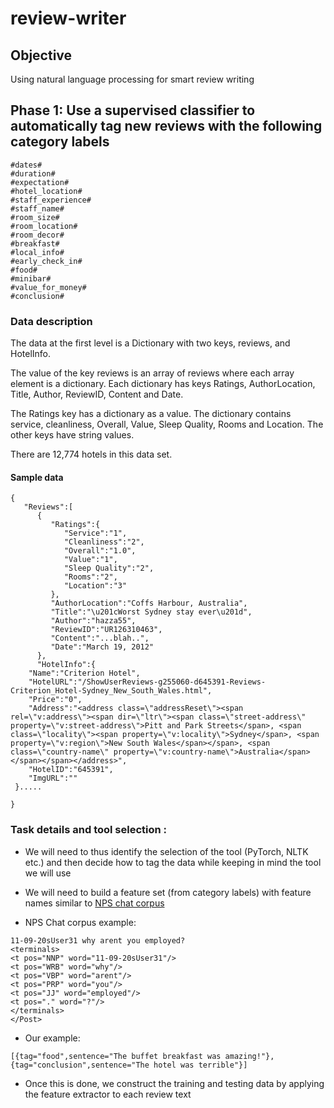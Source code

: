 # review-writer
## Objective
Using natural language processing for smart review writing

## Phase 1: Use a supervised classifier to automatically tag new reviews with the following category labels

```#reason#
#dates#
#duration#
#expectation#
#hotel_location#
#staff_experience#
#staff_name#
#room_size#
#room_location#
#room_decor#
#breakfast#
#local_info#
#early_check_in#
#food#
#minibar#
#value_for_money#
#conclusion#
```

### Data description

The data at the first level is a Dictionary with two keys, reviews, and HotelInfo.

The value of the key reviews is an array of reviews where each array element is a dictionary. Each dictionary has keys Ratings, AuthorLocation, Title, Author, ReviewID, Content and Date.

The Ratings key has a dictionary as a value. The dictionary contains service, cleanliness, Overall, Value, Sleep Quality, Rooms and Location. The other keys have string values.

There are 12,774 hotels in this data set.

#### Sample data
```
{
   "Reviews":[
      {
         "Ratings":{
            "Service":"1",
            "Cleanliness":"2",
            "Overall":"1.0",
            "Value":"1",
            "Sleep Quality":"2",
            "Rooms":"2",
            "Location":"3"
         },
         "AuthorLocation":"Coffs Harbour, Australia",
         "Title":"\u201cWorst Sydney stay ever\u201d",
         "Author":"hazza55",
         "ReviewID":"UR126310463",
         "Content":"...blah..",
         "Date":"March 19, 2012"
      },
      "HotelInfo":{
    "Name":"Criterion Hotel",
    "HotelURL":"/ShowUserReviews-g255060-d645391-Reviews-Criterion_Hotel-Sydney_New_South_Wales.html",
    "Price":"0",
    "Address":"<address class=\"addressReset\"><span rel=\"v:address\"><span dir=\"ltr\"><span class=\"street-address\" property=\"v:street-address\">Pitt and Park Streets</span>, <span class=\"locality\"><span property=\"v:locality\">Sydney</span>, <span property=\"v:region\">New South Wales</span></span>, <span class=\"country-name\" property=\"v:country-name\">Australia</span> </span></span></address>",
    "HotelID":"645391",
    "ImgURL":""
 }.....

}
```

### Task details and tool selection :
* We will need to thus identify the selection of the tool (PyTorch, NLTK etc.) and then decide how to tag the data while keeping in mind the tool we will use
* We will need to build a feature set (from category labels) with feature names similar to [NPS chat corpus](https://catalog.ldc.upenn.edu/desc/addenda/LDC2010T05.xml)

* NPS Chat corpus example:
```<Post class="whQuestion" user="11-09-20sUser101">
11-09-20sUser31 why arent you employed?
<terminals>
<t pos="NNP" word="11-09-20sUser31"/>
<t pos="WRB" word="why"/>
<t pos="VBP" word="arent"/>
<t pos="PRP" word="you"/>
<t pos="JJ" word="employed"/>
<t pos="." word="?"/>
</terminals>
</Post>
```
* Our example:
```
[{tag="food",sentence="The buffet breakfast was amazing!"},{tag="conclusion",sentence="The hotel was terrible"}]
```
* Once this is done, we construct the training and testing data by applying the feature extractor to each review text
